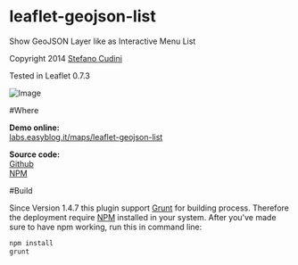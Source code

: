 # leaflet-geojson-list
Show GeoJSON Layer like as Interactive Menu List

Copyright 2014 [Stefano Cudini](http://labs.easyblog.it/stefano-cudini/)

Tested in Leaflet 0.7.3

![Image](https://raw.githubusercontent.com/stefanocudini/leaflet-geojson-list/master/images/leaflet-geojson-list.jpg)

#Where

**Demo online:**  
[labs.easyblog.it/maps/leaflet-geojson-list](http://labs.easyblog.it/maps/leaflet-geojson-list/)

**Source code:**  
[Github](https://github.com/stefanocudini/leaflet-geojson-list)  
[NPM](https://npmjs.org/package/leaflet-geojson-list)

#Build

Since Version 1.4.7 this plugin support [Grunt](http://gruntjs.com/) for building process.
Therefore the deployment require [NPM](https://npmjs.org/) installed in your system.
After you've made sure to have npm working, run this in command line:
```bash
npm install
grunt
```
